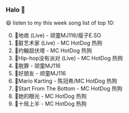 

### Halo 👋

😄 listen to my this week song list of top 10:

0. 🌈地痞 (Live) - 顽童MJ116/瘦子E.SO
1. 🌈脏艺术家 (Live) - MC HotDog 热狗
2. 🌈约翰屈伏塔 - MC HotDog 热狗
3. 🌈Hip-hop没有派对 (Live) - MC HotDog 热狗
4. 🌈脱罪 - 顽童MJ116
5. 🌈好朋友 - 顽童MJ116
6. 🌈Mario Karting - 陈冠希/MC HotDog 热狗
7. 🌈Start From The Bottom - MC HotDog 热狗
8. 🌈她的眼光 - MC HotDog 热狗
9. 🌈十局上半 - MC HotDog 热狗

